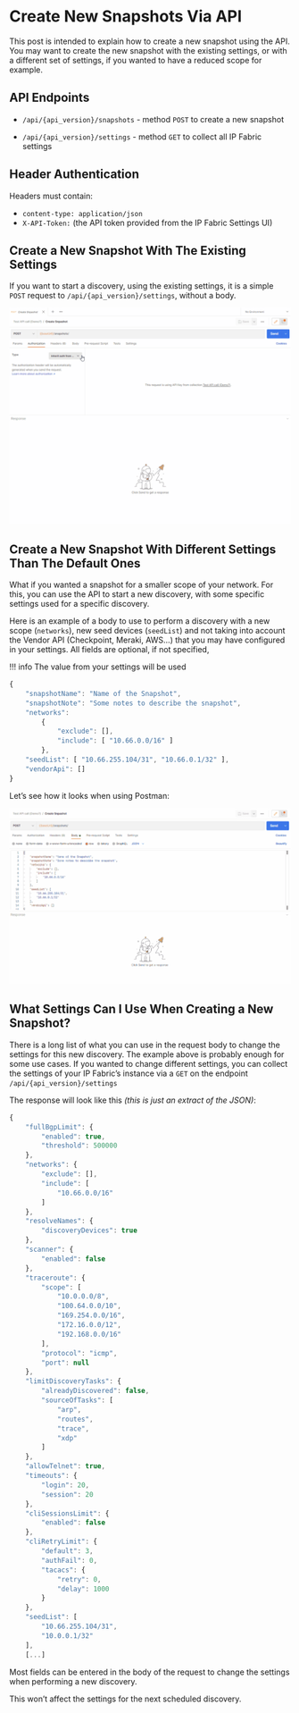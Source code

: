# Create New Snapshots Via API

This post is intended to explain how to create a new snapshot using the API. You may want to create the new snapshot with the existing settings, or with a different set of settings, if you wanted to have a reduced scope for example.

## API Endpoints

- `/api/{api_version}/snapshots` - method `POST` to create a new snapshot

- `/api/{api_version}/settings` - method `GET` to collect all IP Fabric settings

## Header Authentication

Headers must contain:

- `content-type: application/json`
- `X-API-Token:` (the API token provided from the IP Fabric Settings UI)

## Create a New Snapshot With The Existing Settings

If you want to start a discovery, using the existing settings, it is a simple `POST` request to `/api/{api_version}/settings`, without a body.


![configure of Creating snapshot](configure_of_Creating_snapshoot.gif)

## Create a New Snapshot With Different Settings Than The Default Ones

What if you wanted a snapshot for a smaller scope of your network. For this, you can use the API to start a new discovery, with some specific settings used for a specific discovery.

Here is an example of a body to use to perform a discovery with a new scope (`networks`), new seed devices (`seedList`) and not taking into account the Vendor API (Checkpoint, Meraki, AWS…) that you may have configured in your settings. All fields are optional, if not specified,

!!! info The value from your settings will be used

```js
{
    "snapshotName": "Name of the Snapshot",
    "snapshotNote": "Some notes to describe the snapshot",
    "networks":
        {
            "exclude": [],
            "include": [ "10.66.0.0/16" ]
        },
    "seedList": [ "10.66.255.104/31", "10.66.0.1/32" ],
    "vendorApi": []
}
```

Let’s see how it looks when using Postman:

![create snapshot](create_snapshot.gif)

## What Settings Can I Use When Creating a New Snapshot?

There is a long list of what you can use in the request body to change the settings for this new discovery. The example above is probably enough for some use cases. If you wanted to change different settings, you can collect the settings of your IP Fabric’s instance via a `GET` on the endpoint `/api/{api_version}/settings`

The response will look like this _(this is just an extract of the JSON)_:

```js
{
    "fullBgpLimit": {
        "enabled": true,
        "threshold": 500000
    },
    "networks": {
        "exclude": [],
        "include": [
            "10.66.0.0/16"
        ]
    },
    "resolveNames": {
        "discoveryDevices": true
    },
    "scanner": {
        "enabled": false
    },
    "traceroute": {
        "scope": [
            "10.0.0.0/8",
            "100.64.0.0/10",
            "169.254.0.0/16",
            "172.16.0.0/12",
            "192.168.0.0/16"
        ],
        "protocol": "icmp",
        "port": null
    },
    "limitDiscoveryTasks": {
        "alreadyDiscovered": false,
        "sourceOfTasks": [
            "arp",
            "routes",
            "trace",
            "xdp"
        ]
    },
    "allowTelnet": true,
    "timeouts": {
        "login": 20,
        "session": 20
    },
    "cliSessionsLimit": {
        "enabled": false
    },
    "cliRetryLimit": {
        "default": 3,
        "authFail": 0,
        "tacacs": {
            "retry": 0,
            "delay": 1000
        }
    },
    "seedList": [
        "10.66.255.104/31",
        "10.0.0.1/32"
    ],
    [...]
```

Most fields can be entered in the body of the request to change the settings when performing a new discovery.

This won’t affect the settings for the next scheduled discovery.
